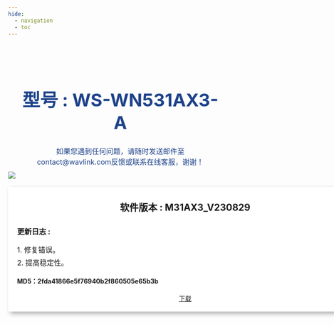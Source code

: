 ```yaml
---
hide:
  - navigation
  - toc
---
```

<style>
        .banner {
            padding: 40px 5% 40px;
            background-size: 100% auto;
            background-repeat: no-repeat;
            background-position:center;
        }
        .search_infoCenter h1{
            font-size: 40px;
            font-weight: 700;
            text-align: center;
            color: #1D428A;
        }
        .search_infoCenter p{
            font-size: 16px;
            font-weight: 400;
            text-align: center;
            color: #1D428A;
            margin-top:10px;
        }
       
        .main>div>div{
            max-width:1440px;
            margin:0 auto;
            padding:50px 0;
        }
        .main>div>div.productMenu{
            padding-bottom: 0;
        }
        .main>div>div>h3{
            text-align: center;
            margin-bottom:30px;
        }
        .main>div>div>h3.main_title{
            margin-bottom:50px;
        }
        .main h3 em.underline{
            display: block;
            width: 80px;
            border-bottom: 2px solid #1D428A;
            margin: 5px auto;
        }
		
		@media screen and (max-width: 1536px){
    .main>div{
        padding:0 24px;
    }
    ul.bookList li.hasImage .image{
        background-size:auto 100%;
    }
	ul.productList{
    display: flex;
    grid-row-gap: 20px;
    flex-wrap: nowrap;
    justify-content: space-between;

	}
	ul.productList li{
		width:180px;
		height:180px;
		border-radius: 2px;
		border: 1px solid rgba(238, 238, 238, 1);
	}

	ul.productList li>a{
		color:#1D428A ;
		text-align: center;
		font-size:16px;
		height:100%;
		display: flex;
		flex-wrap: wrap;
		justify-content: space-around;
		align-items: center;
		padding: 20px 10px;
	}
	ul.productList li:hover{
		box-shadow: 0px 0px 8px 0px rgba(54,54,54,0.15);
		transition: all 0.3s;
	}
	ul.productList li:hover a{
		color: #1D428A;
		transition: all 0.3s;
	}
	ul.productList li em{
		display: block;
		width:64px;
		height:64px;
		background-position: center;
		background-repeat: no-repeat;
		background-size: cover;
		-webkit-font-smoothing: antialiased;
		-webkit-text-stroke-width: 0.2px;
		-moz-osx-font-smoothing: grayscale;
	}
	ul.productList li span{
		display: inline-block;
		width:100%;
	}

		
    </style>
	

<div id="mainContainer">
	<div class="bannerContainer">
		<div class="banner">
			<div class="search_infoCenter">
				<h1>型号 : WS-WN531AX3-A</h1>
				<p>如果您遇到任何问题，请随时发送邮件至contact@wavlink.com反馈或联系在线客服，谢谢！</p>
			</div>
		</div>
	</div>
</div>


<style>   
    .blue-text {
      color: #1D428A;
	  #font-weight: bold;
	  font-size: 30px;
	  text-align: center;
    }
	.shadow-box {
	  width: fit-content;
	  height: fit-content;
	  background-color: #fff;
	  box-shadow: 5px 5px 10px rgba(0, 0, 0, 0.3);
	  padding: 20px;
	}
	.container {
   	  display: grid;
      grid-template-columns: repeat(2, 1fr);
      grid-gap: 20px; 
	  justify-content: center;
	}
	.inner-box {
	  width: 50%;
	  height: 50%;
	  background-color: #f0f0f0;
	  position: absolute;
	  top: 25%;
	  left: 25%;
	  transition: all 0.3s ease; 
	  display: none; 
	}

	.box:hover .inner-box {
	  display: block; 
	}
</style>
<style>
p {
  margin-top: 5px;
  margin-bottom: 5px;
  font-size: 16px;
}
h3 {
  padding-top: 5px;
  padding-bottom: 1px;
}
h4 {
  padding-top: 0px;
  padding-bottom: 0px;
}
h2 {
  margin-top: 10px;
  margin-bottom: 10px;
}

</style>
<style>
.shadow-box-wavlink {
  width: 755px;
  height: fit-content;
  background-color: #fff;
  box-shadow: 5px 5px 10px rgba(0, 0, 0, 0.3);
  padding: 20px;
  margin: 0 auto; 
  margin-bottom: 20px;
}
</style>
<div class="shadow-box-wavlink">
  <div style="text-align:center;">	
    <img src="/images/Vector.png" class="my-img">
	<h2><b>软件版本 : M31AX3_V230829</b></h2>
  </div>
  <h3> 更新日志 :</h3>
  <p>1. 修复错误。</p>
  <p>2. 提高稳定性。</p>
  <h4>MD5：2fda41866e5f76940b2f860505e65b3b </h4> 
  <div style="text-align:center">
<a href="https://dl.wavlink.com/firmware/RD/WAVLINK_WN531AX3-A_M31AX3_V230829-WO-c1eb4e5.bin" target="_blank" class="md-button">下载</a>
</div>
</div>

<style>
.my-img {
    float: left;
	margin-top: -64px;
	margin-left: -20px;
    margin-right: 15px; 
}
</style>